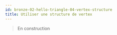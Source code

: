```yaml
---
id: bronze-02-hello-triangle-04-vertex-structure
title: Utiliser une structure de vertex
---
```


> En construction